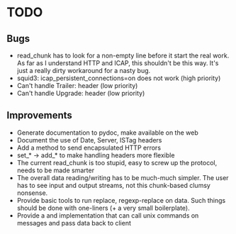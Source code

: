 TODO
====

Bugs
----

* read_chunk has to look for a non-empty line before it start the real
  work. As far as I understand HTTP and ICAP, this shouldn't be this
  way. It's just a really dirty workaround for a nasty bug.
* squid3: icap_persistent_connections=on does not work (high priority)
* Can't handle Trailer: header (low priority)
* Can't handle Upgrade: header (low priority)

Improvements
------------

* Generate documentation to pydoc, make available on the web
* Document the use of Date, Server, ISTag headers
* Add a method to send encapsulated HTTP errors
* set_* -> add_* to make handling headers more flexible
* The current read_chunk is too stupid, easy to screw up the protocol,
  needs to be made smarter
* The overall data reading/writing has to be much-much simpler. The user
  has to see input and output streams, not this chunk-based clumsy
  nonsense.
* Provide basic tools to run replace, regexp-replace on data. Such
  things should be done with one-liners (+ a very small boilerplate).
* Provide a and implementation that can call unix commands on messages
  and pass data back to client
